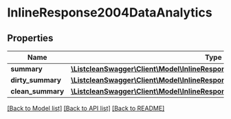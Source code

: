 # InlineResponse2004DataAnalytics

## Properties
Name | Type | Description | Notes
------------ | ------------- | ------------- | -------------
**summary** | [**\ListcleanSwagger\Client\Model\InlineResponse2004DataAnalyticsSummary**](InlineResponse2004DataAnalyticsSummary.md) |  | [optional] 
**dirty_summary** | [**\ListcleanSwagger\Client\Model\InlineResponse2004DataAnalyticsDirtySummary[]**](InlineResponse2004DataAnalyticsDirtySummary.md) |  | [optional] 
**clean_summary** | [**\ListcleanSwagger\Client\Model\InlineResponse2004DataAnalyticsCleanSummary[]**](InlineResponse2004DataAnalyticsCleanSummary.md) |  | [optional] 

[[Back to Model list]](../README.md#documentation-for-models) [[Back to API list]](../README.md#documentation-for-api-endpoints) [[Back to README]](../README.md)


